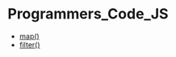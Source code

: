 # Programmers_Code_JS
- [map()](https://developer.mozilla.org/ko/docs/Web/JavaScript/Reference/Global_Objects/Array/map)
- [filter()](https://developer.mozilla.org/ko/docs/Web/JavaScript/Reference/Global_Objects/Array/filter)
